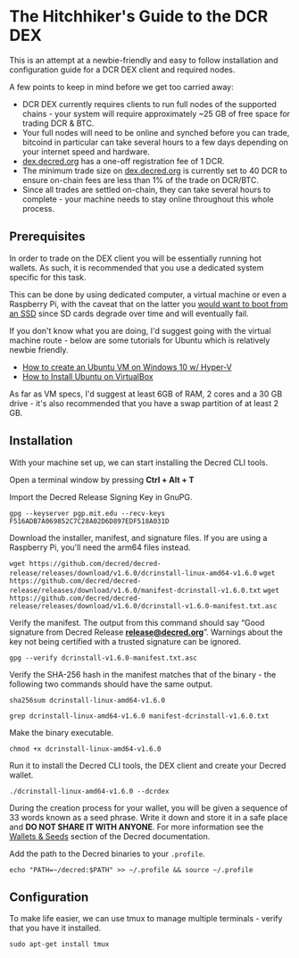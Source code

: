 # The Hitchhiker's Guide to the DCR DEX

This is an attempt at a newbie-friendly and easy to follow installation and configuration guide for a DCR DEX client and required nodes.

A few points to keep in mind before we get too carried away:

*   DCR DEX currently requires clients to run full nodes of the supported chains - your system will require approximately ~25 GB of free space for trading DCR & BTC.
*   Your full nodes will need to be online and synched before you can trade, bitcoind in particular can take several hours to a few days depending on your internet speed and hardware.
*   [dex.decred.org](dex.decred.org) has a one-off registration fee of 1 DCR.
*   The minimum trade size on [dex.decred.org](dex.decred.org) is currently set to 40 DCR to ensure on-chain fees are less than 1% of the trade on DCR/BTC.
*   Since all trades are settled on-chain, they can take several hours to complete - your machine needs to stay online throughout this whole process.

## Prerequisites

In order to trade on the DEX client you will be essentially running hot wallets. As such, it is recommended that you use a dedicated system specific for this task. 

This can be done by using dedicated computer, a virtual machine or even a Raspberry Pi, with the caveat that on the latter you [would want to boot from an SSD](https://www.raspberrypi.org/documentation/hardware/raspberrypi/bootmodes/msd.md) since SD cards degrade over time and will eventually fail.

If you don't know what you are doing, I'd suggest going with the virtual machine route - below are some tutorials for Ubuntu which is relatively newbie friendly.

*   [How to create an Ubuntu VM on Windows 10 w/ Hyper-V](https://www.thomasmaurer.ch/2019/06/how-to-create-an-ubuntu-vm-on-windows-10/)
*   [How to Install Ubuntu on VirtualBox](https://www.freecodecamp.org/news/how-to-install-ubuntu-with-oracle-virtualbox/)

As far as VM specs, I'd suggest at least 6GB of RAM, 2 cores and a 30 GB drive - it's also recommended that you have a swap partition of at least 2 GB. 

## Installation

With your machine set up, we can start installing the Decred CLI tools.

Open a terminal window by pressing **Ctrl + Alt + T**

Import the Decred Release Signing Key in GnuPG.

`gpg --keyserver pgp.mit.edu --recv-keys F516ADB7A069852C7C28A02D6D897EDF518A031D`

Download the installer, manifest, and signature files. If you are using a Raspberry Pi, you'll need the arm64 files instead.

`wget https://github.com/decred/decred-release/releases/download/v1.6.0/dcrinstall-linux-amd64-v1.6.0`
`wget https://github.com/decred/decred-release/releases/download/v1.6.0/manifest-dcrinstall-v1.6.0.txt`
`wget https://github.com/decred/decred-release/releases/download/v1.6.0/dcrinstall-v1.6.0-manifest.txt.asc`

Verify the manifest. The output from this command should say “Good signature from Decred Release [**release@decred.org**](mailto:release@decred.org)”. Warnings about the key not being certified with a trusted signature can be ignored.

`gpg --verify dcrinstall-v1.6.0-manifest.txt.asc`

Verify the SHA-256 hash in the manifest matches that of the binary - the following two commands should have the same output.

`sha256sum dcrinstall-linux-amd64-v1.6.0`

`grep dcrinstall-linux-amd64-v1.6.0 manifest-dcrinstall-v1.6.0.txt`

Make the binary executable.

`chmod +x dcrinstall-linux-amd64-v1.6.0`

Run it to install the Decred CLI tools, the DEX client and create your Decred wallet.

`./dcrinstall-linux-amd64-v1.6.0 --dcrdex`

During the creation process for your wallet, you will be given a sequence of 33 words known as a seed phrase. Write it down and store it in a safe place and **DO NOT SHARE IT WITH ANYONE**. For more information see the [Wallets & Seeds](https://docs.decred.org/faq/wallets-and-seeds/) section of the Decred documentation.

Add the path to the Decred binaries to your `.profile`.

`echo "PATH=~/decred:$PATH" >> ~/.profile && source ~/.profile`

## Configuration

To make life easier, we can use tmux to manage multiple terminals - verify that you have it installed.

`sudo apt-get install tmux`


